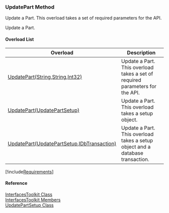 ﻿### UpdatePart Method

Update a Part. This overload takes a set of required parameters for the API.

Update a Part.

#### Overload List

| Overload | Description |
| --- | --- |
| [UpdatePart(String,String,Int32)](FChoice.Toolkits.Clarify~FChoice.Toolkits.Clarify.Interfaces.InterfacesToolkit~UpdatePart(String,String,Int32).md) | Update a Part. This overload takes a set of required parameters for the API.   |
| [UpdatePart(UpdatePartSetup)](FChoice.Toolkits.Clarify~FChoice.Toolkits.Clarify.Interfaces.InterfacesToolkit~UpdatePart(UpdatePartSetup).md) | Update a Part. This overload takes a setup object.   |
| [UpdatePart(UpdatePartSetup,IDbTransaction)](FChoice.Toolkits.Clarify~FChoice.Toolkits.Clarify.Interfaces.InterfacesToolkit~UpdatePart(UpdatePartSetup,IDbTransaction).md) | Update a Part. This overload takes a setup object and a database transaction.   |

[!include[Requirements](../partials/requirements.md)]



#### Reference

[InterfacesToolkit Class](FChoice.Toolkits.Clarify~FChoice.Toolkits.Clarify.Interfaces.InterfacesToolkit.md)  
[InterfacesToolkit Members](FChoice.Toolkits.Clarify~FChoice.Toolkits.Clarify.Interfaces.InterfacesToolkit_members.md)  
[UpdatePartSetup Class](FChoice.Toolkits.Clarify~FChoice.Toolkits.Clarify.Interfaces.UpdatePartSetup.md)
